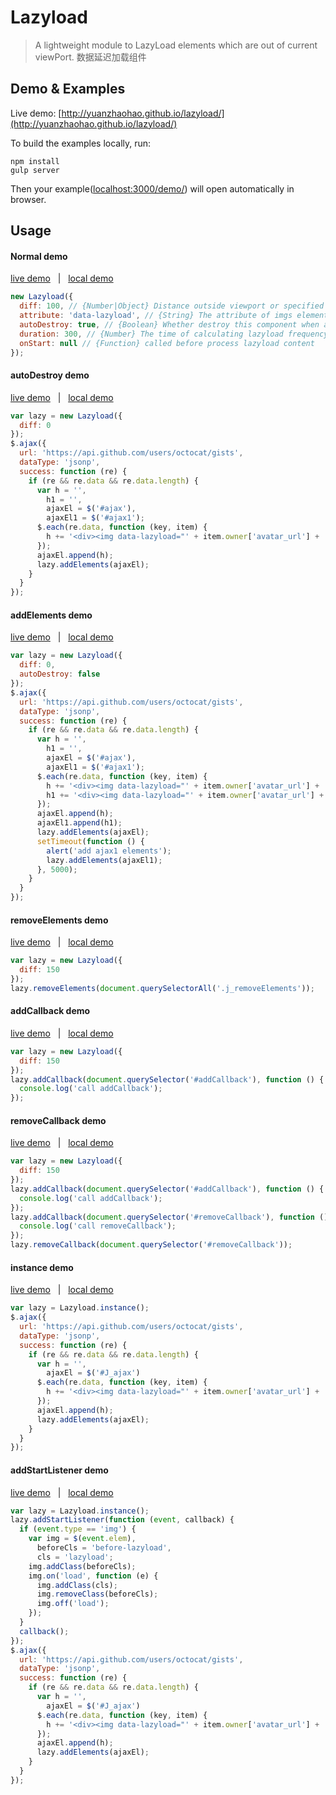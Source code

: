 Lazyload
=====
> A lightweight module to LazyLoad elements which are out of current viewPort. 数据延迟加载组件

## Demo & Examples

Live demo: [http://yuanzhaohao.github.io/lazyload/](http://yuanzhaohao.github.io/lazyload/)

To build the examples locally, run:

```
npm install
gulp server
```

Then your example([localhost:3000/demo/](localhost:3000/demo/)) will open automatically in browser.

## Usage

#### Normal demo
[live demo](http://yuanzhaohao.com/lazyload/demo/) &nbsp;&nbsp;|&nbsp;&nbsp; [local demo](http://localhost:3000/demo/)

``` javascript
new Lazyload({
  diff: 100, // {Number|Object} Distance outside viewport or specified container to pre load.
  attribute: 'data-lazyload', // {String} The attribute of imgs elements which are of current  viewport.
  autoDestroy: true, // {Boolean} Whether destroy this component when all lazy loaded elements are loaded.
  duration: 300, // {Number} The time of calculating lazyload frequency.
  onStart: null // {Function} called before process lazyload content
});
```

#### autoDestroy demo
[live demo](http://yuanzhaohao.com/lazyload/demo/autoDestroy.html) &nbsp;&nbsp;|&nbsp;&nbsp; [local demo](http://localhost:3000/demo/autoDestroy.html)

``` javascript
var lazy = new Lazyload({
  diff: 0
});
$.ajax({
  url: 'https://api.github.com/users/octocat/gists',
  dataType: 'jsonp',
  success: function (re) {
    if (re && re.data && re.data.length) {
      var h = '',
        h1 = '',
        ajaxEl = $('#ajax'),
        ajaxEl1 = $('#ajax1');
      $.each(re.data, function (key, item) {
        h += '<div><img data-lazyload="' + item.owner['avatar_url'] + '" alt="ajax img" /></div>';
      });
      ajaxEl.append(h);
      lazy.addElements(ajaxEl);
    }
  }
});
```

#### addElements demo
[live demo](http://yuanzhaohao.com/lazyload/demo/addElements.html) &nbsp;&nbsp;|&nbsp;&nbsp; [local demo](http://localhost:3000/demo/addElements.html)

``` javascript
var lazy = new Lazyload({
  diff: 0,
  autoDestroy: false
});
$.ajax({
  url: 'https://api.github.com/users/octocat/gists',
  dataType: 'jsonp',
  success: function (re) {
    if (re && re.data && re.data.length) {
      var h = '',
        h1 = '',
        ajaxEl = $('#ajax'),
        ajaxEl1 = $('#ajax1');
      $.each(re.data, function (key, item) {
        h += '<div><img data-lazyload="' + item.owner['avatar_url'] + '" alt="ajax img" /></div>';
        h1 += '<div><img data-lazyload="' + item.owner['avatar_url'] + '" alt="ajax1 img" /></div>';
      });
      ajaxEl.append(h);
      ajaxEl1.append(h1);
      lazy.addElements(ajaxEl);
      setTimeout(function () {
        alert('add ajax1 elements');
        lazy.addElements(ajaxEl1);
      }, 5000);
    }
  }
});
```

#### removeElements demo
[live demo](http://yuanzhaohao.com/lazyload/demo/removeElements.html) &nbsp;&nbsp;|&nbsp;&nbsp; [local demo](http://localhost:3000/demo/removeElements.html)

``` javascript
var lazy = new Lazyload({
  diff: 150
});
lazy.removeElements(document.querySelectorAll('.j_removeElements'));
```

#### addCallback demo
[live demo](http://yuanzhaohao.com/lazyload/demo/addCallback.html) &nbsp;&nbsp;|&nbsp;&nbsp; [local demo](http://localhost:3000/demo/addCallback.html)

``` javascript
var lazy = new Lazyload({
  diff: 150
});
lazy.addCallback(document.querySelector('#addCallback'), function () {
  console.log('call addCallback');
});
```

#### removeCallback demo
[live demo](http://yuanzhaohao.com/lazyload/demo/removeCallback.html) &nbsp;&nbsp;|&nbsp;&nbsp; [local demo](http://localhost:3000/demo/removeCallback.html)

``` javascript
var lazy = new Lazyload({
  diff: 150
});
lazy.addCallback(document.querySelector('#addCallback'), function () {
  console.log('call addCallback');
});
lazy.addCallback(document.querySelector('#removeCallback'), function () {
  console.log('call removeCallback');
});
lazy.removeCallback(document.querySelector('#removeCallback'));
```

#### instance demo
[live demo](http://yuanzhaohao.com/lazyload/demo/instance.html) &nbsp;&nbsp;|&nbsp;&nbsp; [local demo](http://localhost:3000/demo/instance.html)

``` javascript
var lazy = Lazyload.instance();
$.ajax({
  url: 'https://api.github.com/users/octocat/gists',
  dataType: 'jsonp',
  success: function (re) {
    if (re && re.data && re.data.length) {
      var h = '',
        ajaxEl = $('#J_ajax')
      $.each(re.data, function (key, item) {
        h += '<div><img data-lazyload="' + item.owner['avatar_url'] + '" alt="instance img" /></div>';
      });
      ajaxEl.append(h);
      lazy.addElements(ajaxEl);
    }
  }
});
```

#### addStartListener demo
[live demo](http://yuanzhaohao.com/lazyload/demo/addStartListener.html) &nbsp;&nbsp;|&nbsp;&nbsp; [local demo](http://localhost:3000/demo/addStartListener.html)

``` javascript
var lazy = Lazyload.instance();
lazy.addStartListener(function (event, callback) {
  if (event.type == 'img') {
    var img = $(event.elem),
      beforeCls = 'before-lazyload',
      cls = 'lazyload';
    img.addClass(beforeCls);
    img.on('load', function (e) {
      img.addClass(cls);
      img.removeClass(beforeCls);
      img.off('load');
    });
  }
  callback();
});
$.ajax({
  url: 'https://api.github.com/users/octocat/gists',
  dataType: 'jsonp',
  success: function (re) {
    if (re && re.data && re.data.length) {
      var h = '',
        ajaxEl = $('#J_ajax')
      $.each(re.data, function (key, item) {
        h += '<div><img data-lazyload="' + item.owner['avatar_url'] + '" alt="instance img" /></div>';
      });
      ajaxEl.append(h);
      lazy.addElements(ajaxEl);
    }
  }
});
```
